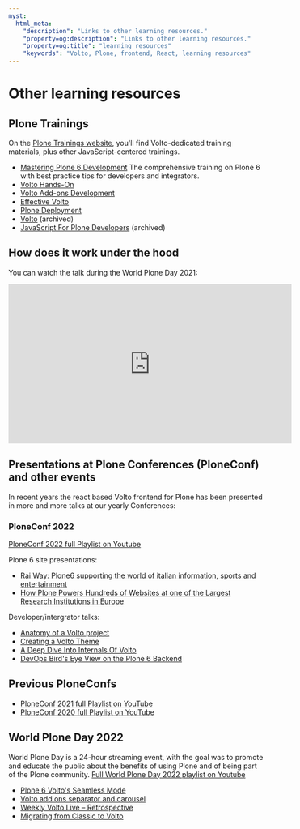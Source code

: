 ```yaml
---
myst:
  html_meta:
    "description": "Links to other learning resources."
    "property=og:description": "Links to other learning resources."
    "property=og:title": "learning resources"
    "keywords": "Volto, Plone, frontend, React, learning resources"
---
```


# Other learning resources

## Plone Trainings

On the [Plone Trainings website](https://training.plone.org), you'll find Volto-dedicated training materials, plus other JavaScript-centered trainings.

- [Mastering Plone 6 Development](https://training.plone.org/mastering-plone/)
  The comprehensive training on Plone 6 with best practice tips for developers and integrators.
- [Volto Hands-On](https://training.plone.org/voltohandson/index.html)
- [Volto Add-ons Development](https://training.plone.org/voltoaddons/index.html)
- [Effective Volto](https://training.plone.org/effective-volto/index.html)
- [Plone Deployment](https://training.plone.org/plone-deployment/index.html)
- [Volto](https://2022.training.plone.org/volto/index.html) (archived)
- [JavaScript For Plone Developers](https://2022.training.plone.org/javascript/index.html) (archived)

## How does it work under the hood

You can watch the talk during the World Plone Day 2021:

<iframe width="560" height="315" src="https://www.youtube.com/embed/kHec4MXH8vo" title="YouTube video player" frameborder="0" allow="accelerometer; autoplay; clipboard-write; encrypted-media; gyroscope; picture-in-picture" allowfullscreen></iframe>

## Presentations at Plone Conferences (PloneConf) and other events

In recent years the react based Volto frontend for Plone has been presented in more and more talks at
our yearly Conferences:

### PloneConf 2022

[PloneConf 2022 full Playlist on Youtube](https://www.youtube.com/playlist?list=PLGN9BI-OAQkQxqQcCZeJefMC8XlA_qv3Z)

Plone 6 site presentations:

- [Rai Way: Plone6 supporting the world of italian information, sports and entertainment](https://www.youtube.com/watch?v=hHHGlSjf5O4&list=PLGN9BI-OAQkQxqQcCZeJefMC8XlA_qv3Z)
- [How Plone Powers Hundreds of Websites at one of the Largest Research Institutions in Europe](https://www.youtube.com/watch?v=bxWt-GEmPcc&list=PLGN9BI-OAQkQxqQcCZeJefMC8XlA_qv3Z)

Developer/intergrator talks:

- [Anatomy of a Volto project](https://www.youtube.com/watch?v=JtNufyFlgc8&list=PLGN9BI-OAQkQxqQcCZeJefMC8XlA_qv3Z)
- [Creating a Volto Theme](https://www.youtube.com/watch?v=AMHN74Jr27Y&list=PLGN9BI-OAQkQxqQcCZeJefMC8XlA_qv3Z)
- [A Deep Dive Into Internals Of Volto](https://www.youtube.com/watch?v=sMeTDRgp3uI&list=PLGN9BI-OAQkQxqQcCZeJefMC8XlA_qv3Z)
- [DevOps Bird's Eye View on the Plone 6 Backend](https://www.youtube.com/watch?v=L5PvGwWC9P4&list=PLGN9BI-OAQkQxqQcCZeJefMC8XlA_qv3Z)

## Previous PloneConfs

- [PloneConf 2021 full Playlist on YouTube](https://www.youtube.com/playlist?list=PLGN9BI-OAQkQDLQinBwdEXpebDTQCwdGi)
- [PloneConf 2020 full Playlist on YouTube](https://www.youtube.com/playlist?list=PLGN9BI-OAQkTJPayNdKIZ8lLDm5RVOLV3)


## World Plone Day 2022

World Plone Day is a 24-hour streaming event, with the goal was to promote and educate the public about the benefits of using Plone and of being part of the Plone community. [Full World Plone Day 2022 playlist on Youtube](https://www.youtube.com/playlist?list=PLGN9BI-OAQkQmEqf6O8jeyoFY1b2hD1uL)

- [Plone 6 Volto's Seamless Mode](https://www.youtube.com/watch?v=Mj8pHRBls-w&list=PLGN9BI-OAQkQmEqf6O8jeyoFY1b2hD1uL)
- [Volto add ons separator and carousel](https://www.youtube.com/watch?v=eyTMI5TYcVg&list=PLGN9BI-OAQkQmEqf6O8jeyoFY1b2hD1uL)
- [Weekly Volto Live – Retrospective](https://www.youtube.com/watch?v=WT6OjkSrB20&list=PLGN9BI-OAQkQmEqf6O8jeyoFY1b2hD1uL)
- [Migrating from Classic to Volto](https://www.youtube.com/watch?v=09fg456T90s&list=PLGN9BI-OAQkQmEqf6O8jeyoFY1b2hD1uL)
